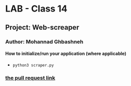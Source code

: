 # LAB - Class 14

## Project: Web-screaper

### Author: Mohannad Ghbashneh

#### How to initialize/run your application (where applicable)

- `python3 scraper.py`

### [the pull request link](https://github.com/Mohannadghbashneh/web-scraper/pull/1)
